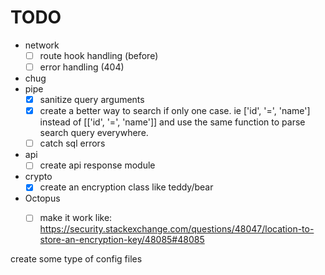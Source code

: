 TODO
====


- network
  - [ ] route hook handling (before)
  - [ ] error handling (404)
- chug
- pipe
  - [x] sanitize query arguments
  - [x] create a better way to search if only one case. ie ['id', '=', 'name'] instead of [['id', '=', 'name']] and use the same function to parse search query everywhere.
  - [ ] catch sql errors
- api
  - [ ] create api response module
- crypto
  - [x] create an encryption class like teddy/bear
- Octopus
  - [ ] make it work like: https://security.stackexchange.com/questions/48047/location-to-store-an-encryption-key/48085#48085


create some type of config files
